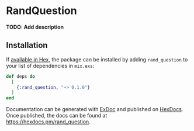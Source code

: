 # RandQuestion

**TODO: Add description**

## Installation

If [available in Hex](https://hex.pm/docs/publish), the package can be installed
by adding `rand_question` to your list of dependencies in `mix.exs`:

```elixir
def deps do
  [
    {:rand_question, "~> 0.1.0"}
  ]
end
```

Documentation can be generated with [ExDoc](https://github.com/elixir-lang/ex_doc)
and published on [HexDocs](https://hexdocs.pm). Once published, the docs can
be found at <https://hexdocs.pm/rand_question>.

